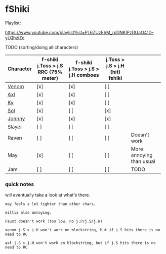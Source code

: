 # fShiki

Playlist:

https://www.youtube.com/playlist?list=PL6ZUzEhM_rdDNKIPzDUaO41D-yLQhziZe

TODO (sorting/doing all characters)

| Character                              | f-shiki j.Toss > j.S RRC (75% meter) | f-shiki j.Toss > j.S > j.H comboes | j.Toss > j.S > j.H (hit) fshiki |                          |
|----------------------------------------|--------------------------------------|------------------------------------|---------------------------------|--------------------------|
| [Venom](https://youtu.be/3bAQvK3YYP8)  | [x]                                  | [x]                                | [ ]                             |                          |
| [Axl](https://youtu.be/u9e8wTQ0rvE)    | [x]                                  | [x]                                | [ ]                             |                          |
| [Ky](https://youtu.be/uAm_jtrcPak)     | [x]                                  | [x]                                | [ ]                             |                          |
| [Sol](https://youtu.be/6lpuSnlt074)    | [x]                                  | [ ]                                | [x]                             |                          |
| [Johnny](https://youtu.be/QQXKsuaRQ9k) | [x]                                  | [x]                                | [x]                             |                          |
| [Slayer](https://youtu.be/Gc1m62vkt9Y) | [ ]                                  | [ ]                                | [ ]                             |                          |
| Raven                                  | [ ]                                  | [ ]                                | [ ]                             | Doesn't work             |
| May                                    | [x]                                  | [ ]                                | [ ]                             | More annoying than usual |
| Jam                                    | [ ]                                  | [ ]                                | [ ]                             | TODO                     |


### quick notes

will eventually take a look at what's there.

```text
may feels a lot tighter than other chars.

millia also annoying.

Faust doesn't work (too low, no j.P/j.S/j.H)

venom j.S > j.H won't work on blockstring, but if j.S hits there is no need to RC

axl j.S > j.H won't work on blockstring, but if j.S hits there is no need to RC
```